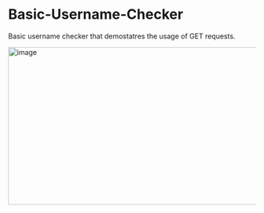 # Basic-Username-Checker
Basic username checker that demostatres the usage of GET requests.

<img width="648" height="322" alt="image" src="https://github.com/user-attachments/assets/5333fdeb-3397-48a9-9fd3-02821991db82" />
